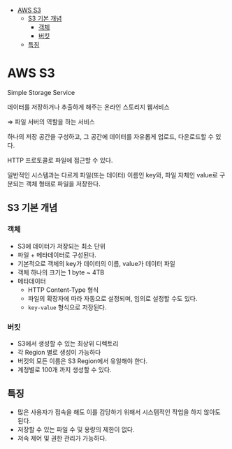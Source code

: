 - [AWS S3](#aws-s3)
  - [S3 기본 개념](#s3-기본-개념)
    - [객체](#객체)
    - [버킷](#버킷)
  - [특징](#특징)

# AWS S3

Simple Storage Service

데이터를 저장하거나 추출하게 해주는 온라인 스토리지 웹서비스

⇒ 파일 서버의 역할을 하는 서비스

하나의 저장 공간을 구성하고, 그 공간에 데이터를 자유롭게 업로드, 다운로드할 수 있다.

HTTP 프로토콜로 파일에 접근할 수 있다.

일반적인 시스템과는 다르게 파일(또는 데이터) 이름인 key와, 파일 자체인 value로 구분되는 객체 형태로 파일을 저장한다.

## S3 기본 개념

### 객체

- S3에 데이터가 저장되는 최소 단위
- 파일 + 메타데이터로 구성된다.
- 기본적으로 객체의 key가 데이터의 이름, value가 데이터 파일
- 객체 하나의 크기는 1 byte ~ 4TB
- 메타데이터
  - HTTP Content-Type 형식
  - 파일의 확장자에 따라 자동으로 설정되며, 임의로 설정할 수도 있다.
  - `key-value` 형식으로 저장된다.

### 버킷

- S3에서 생성할 수 있는 최상위 디렉토리
- 각 Region 별로 생성이 가능하다
- 버킷의 모든 이름은 S3 Region에서 유일해야 한다.
- 계정별로 100개 까지 생성할 수 있다.

## 특징

- 많은 사용자가 접속을 해도 이를 감당하기 위해서 시스템적인 작업을 하지 않아도 된다.
- 저장할 수 있는 파일 수 및 용량의 제한이 없다.
- 저속 제어 및 권한 관리가 가능하다.
